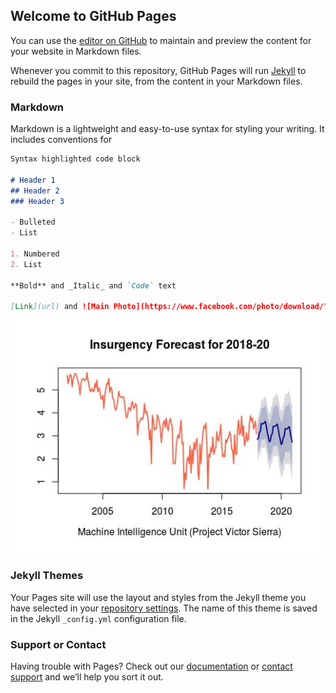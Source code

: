 ## Welcome to GitHub Pages

You can use the [editor on GitHub](https://github.com/ankitbit/COMP-COIN/edit/master/README.md) to maintain and preview the content for your website in Markdown files.

Whenever you commit to this repository, GitHub Pages will run [Jekyll](https://jekyllrb.com/) to rebuild the pages in your site, from the content in your Markdown files.

### Markdown

Markdown is a lightweight and easy-to-use syntax for styling your writing. It includes conventions for

```markdown
Syntax highlighted code block

# Header 1
## Header 2
### Header 3

- Bulleted
- List

1. Numbered
2. List

**Bold** and _Italic_ and `Code` text

[Link](url) and ![Main Photo](https://www.facebook.com/photo/download/?fbid=1870837259653282&ext=1523803682&hash=AeS1c_FD-IgX9Q3W)
```

![Insurgency Forecasts for the 2018](https://github.com/ankitbit/COMP-COIN/blob/master/images/29694626_1870837259653282_3503950039716170886_n.jpg)

### Jekyll Themes

Your Pages site will use the layout and styles from the Jekyll theme you have selected in your [repository settings](https://github.com/ankitbit/COMP-COIN/settings). The name of this theme is saved in the Jekyll `_config.yml` configuration file.

### Support or Contact

Having trouble with Pages? Check out our [documentation](https://help.github.com/categories/github-pages-basics/) or [contact support](https://github.com/contact) and we’ll help you sort it out.
